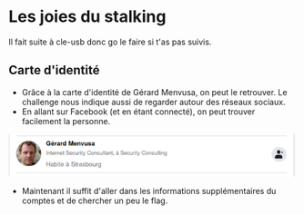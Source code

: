 # Les joies du stalking 

Il fait suite à cle-usb donc go le faire si t'as pas suivis.

## Carte d'identité

- Grâce à la carte d'identité de Gérard Menvusa, on peut le retrouver. Le challenge nous indique aussi de regarder autour des réseaux sociaux.
- En allant sur Facebook (et en étant connecté), on peut trouver facilement la personne.

![img](0.png)

- Maintenant il suffit d'aller dans les informations supplémentaires du comptes et de chercher un peu le flag.